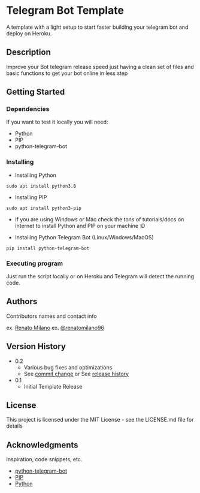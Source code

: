 # Telegram Bot Template

A template with a light setup to start faster building your telegram bot and deploy on Heroku.

## Description

Improve your Bot telegram release speed just having a clean set of files and basic functions to get your bot online in less step

## Getting Started

### Dependencies
If you want to test it locally you will need:

* Python
* PIP
* python-telegram-bot

### Installing

* Installing Python
```
sudo apt install python3.8
```
* Installing PIP
```
sudo apt install python3-pip
```
* If you are using Windows or Mac check the tons of tutorials/docs on internet to install Python and PIP on your machine :D

* Installing Python Telegram Bot (Linux/Windows/MacOS)
```
pip install python-telegram-bot
```
### Executing program

Just run the script locally or on Heroku and Telegram will detect the running code.   

## Authors

Contributors names and contact info

ex. [Renato Milano](https://github.com/renato-milano) 
ex. [@renatomilano96](https://www.instagram.com/renatomilano96/)

## Version History

* 0.2
    * Various bug fixes and optimizations
    * See [commit change]() or See [release history]()
* 0.1
    * Initial Template Release

## License

This project is licensed under the MIT License - see the LICENSE.md file for details

## Acknowledgments

Inspiration, code snippets, etc.
* [python-telegram-bot](https://pypi.org/project/python-telegram-bot/)
* [PIP](https://pypi.org/)
* [Python](https://www.python.org/)
